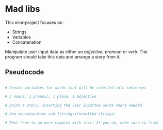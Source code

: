# Mad libs

This mini-project focuses on:

- Strings
- Variables
- Concatenation

Manipulate user input data as either an *adjective*, *pronoun* or *verb*. The program should take this data and arrange a story from it.

## Pseudocode

```python

# Create variables for words that will be inserted into sentences

# 3 nouns, 1 pronoun, 1 place, 1 adjective

# print a story, inserting the user inputted words where needed

# Use concatenation and fstrings/formatted strings!

# Feel free to go more complex with this! If you do, make sure to track your changes with Git!
```